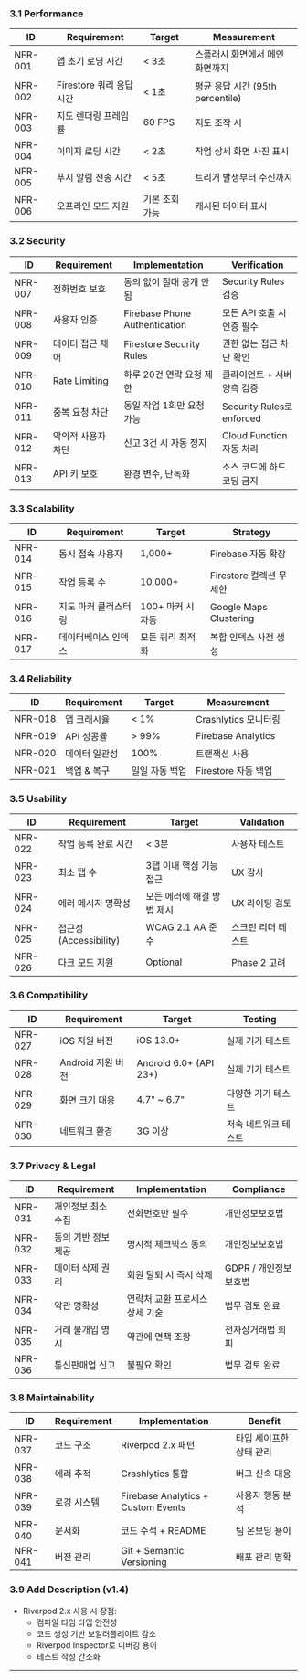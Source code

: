 ### 3.1 Performance

| ID      | Requirement              | Target         | Measurement                      |
| ------- | ------------------------ | -------------- | -------------------------------- |
| NFR-001 | 앱 초기 로딩 시간        | < 3초          | 스플래시 화면에서 메인 화면까지  |
| NFR-002 | Firestore 쿼리 응답 시간 | < 1초          | 평균 응답 시간 (95th percentile) |
| NFR-003 | 지도 렌더링 프레임률     | 60 FPS         | 지도 조작 시                     |
| NFR-004 | 이미지 로딩 시간         | < 2초          | 작업 상세 화면 사진 표시         |
| NFR-005 | 푸시 알림 전송 시간      | < 5초          | 트리거 발생부터 수신까지         |
| NFR-006 | 오프라인 모드 지원       | 기본 조회 가능 | 캐시된 데이터 표시               |

### 3.2 Security

| ID      | Requirement        | Implementation                | Verification                |
| ------- | ------------------ | ----------------------------- | --------------------------- |
| NFR-007 | 전화번호 보호      | 동의 없이 절대 공개 안됨      | Security Rules 검증         |
| NFR-008 | 사용자 인증        | Firebase Phone Authentication | 모든 API 호출 시 인증 필수  |
| NFR-009 | 데이터 접근 제어   | Firestore Security Rules      | 권한 없는 접근 차단 확인    |
| NFR-010 | Rate Limiting      | 하루 20건 연락 요청 제한      | 클라이언트 + 서버 양측 검증 |
| NFR-011 | 중복 요청 차단     | 동일 작업 1회만 요청 가능     | Security Rules로 enforced   |
| NFR-012 | 악의적 사용자 차단 | 신고 3건 시 자동 정지         | Cloud Function 자동 처리    |
| NFR-013 | API 키 보호        | 환경 변수, 난독화             | 소스 코드에 하드코딩 금지   |

### 3.3 Scalability

| ID      | Requirement          | Target            | Strategy                |
| ------- | -------------------- | ----------------- | ----------------------- |
| NFR-014 | 동시 접속 사용자     | 1,000+            | Firebase 자동 확장      |
| NFR-015 | 작업 등록 수         | 10,000+           | Firestore 컬렉션 무제한 |
| NFR-016 | 지도 마커 클러스터링 | 100+ 마커 시 자동 | Google Maps Clustering  |
| NFR-017 | 데이터베이스 인덱스  | 모든 쿼리 최적화  | 복합 인덱스 사전 생성   |

### 3.4 Reliability

| ID      | Requirement   | Target         | Measurement          |
| ------- | ------------- | -------------- | -------------------- |
| NFR-018 | 앱 크래시율   | < 1%           | Crashlytics 모니터링 |
| NFR-019 | API 성공률    | > 99%          | Firebase Analytics   |
| NFR-020 | 데이터 일관성 | 100%           | 트랜잭션 사용        |
| NFR-021 | 백업 & 복구   | 일일 자동 백업 | Firestore 자동 백업  |

### 3.5 Usability

| ID      | Requirement            | Target                     | Validation         |
| ------- | ---------------------- | -------------------------- | ------------------ |
| NFR-022 | 작업 등록 완료 시간    | < 3분                      | 사용자 테스트      |
| NFR-023 | 최소 탭 수             | 3탭 이내 핵심 기능 접근    | UX 감사            |
| NFR-024 | 에러 메시지 명확성     | 모든 에러에 해결 방법 제시 | UX 라이팅 검토     |
| NFR-025 | 접근성 (Accessibility) | WCAG 2.1 AA 준수           | 스크린 리더 테스트 |
| NFR-026 | 다크 모드 지원         | Optional                   | Phase 2 고려       |

### 3.6 Compatibility

| ID      | Requirement       | Target                 | Testing              |
| ------- | ----------------- | ---------------------- | -------------------- |
| NFR-027 | iOS 지원 버전     | iOS 13.0+              | 실제 기기 테스트     |
| NFR-028 | Android 지원 버전 | Android 6.0+ (API 23+) | 실제 기기 테스트     |
| NFR-029 | 화면 크기 대응    | 4.7" ~ 6.7"            | 다양한 기기 테스트   |
| NFR-030 | 네트워크 환경     | 3G 이상                | 저속 네트워크 테스트 |

### 3.7 Privacy & Legal

| ID      | Requirement         | Implementation                 | Compliance            |
| ------- | ------------------- | ------------------------------ | --------------------- |
| NFR-031 | 개인정보 최소 수집  | 전화번호만 필수                | 개인정보보호법        |
| NFR-032 | 동의 기반 정보 제공 | 명시적 체크박스 동의           | 개인정보보호법        |
| NFR-033 | 데이터 삭제 권리    | 회원 탈퇴 시 즉시 삭제         | GDPR / 개인정보보호법 |
| NFR-034 | 약관 명확성         | 연락처 교환 프로세스 상세 기술 | 법무 검토 완료        |
| NFR-035 | 거래 불개입 명시    | 약관에 면책 조항               | 전자상거래법 회피     |
| NFR-036 | 통신판매업 신고     | 불필요 확인                    | 법무 검토 완료        |

### 3.8 Maintainability

| ID      | Requirement | Implementation                     | Benefit                 |
| ------- | ----------- | ---------------------------------- | ----------------------- |
| NFR-037 | 코드 구조   | Riverpod 2.x 패턴                  | 타입 세이프한 상태 관리 |
| NFR-038 | 에러 추적   | Crashlytics 통합                   | 버그 신속 대응          |
| NFR-039 | 로깅 시스템 | Firebase Analytics + Custom Events | 사용자 행동 분석        |
| NFR-040 | 문서화      | 코드 주석 + README                 | 팀 온보딩 용이          |
| NFR-041 | 버전 관리   | Git + Semantic Versioning          | 배포 관리 명확          |

### 3.9 Add Description (v1.4)

- Riverpod 2.x 사용 시 장점:
  - 컴파일 타임 타입 안전성
  - 코드 생성 기반 보일러플레이트 감소
  - Riverpod Inspector로 디버깅 용이
  - 테스트 작성 간소화

---
